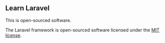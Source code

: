 ## Learn Laravel

This is open-sourced software.

The Laravel framework is open-sourced software licensed under the [MIT license](https://opensource.org/licenses/MIT).
